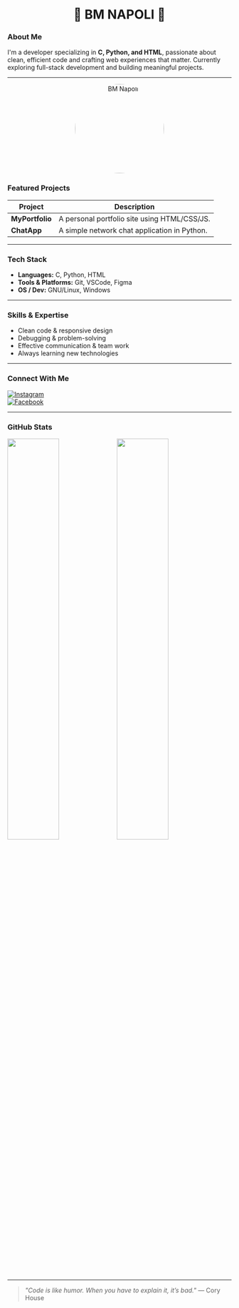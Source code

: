 <h1 align="center">👑 BM NAPOLI 👑</h1>

###  About Me  
I'm a developer specializing in **C, Python, and HTML**, passionate about clean, efficient code and crafting web experiences that matter. Currently exploring full-stack development and building meaningful projects.

---
<p align="center">
  <img src="https://avatars.githubusercontent.com/u/9919?s=280&v=4" alt="BM Napoli" width="200" style="border-radius:50%"/>
</p>

###  Featured Projects  
| Project | Description |
|---------|-------------|
| **MyPortfolio** | A personal portfolio site using HTML/CSS/JS. |
| **ChatApp**     | A simple network chat application in Python. |

---

###  Tech Stack  
- **Languages:** C, Python, HTML  
- **Tools & Platforms:** Git, VSCode, Figma  
- **OS / Dev:** GNU/Linux, Windows

---

###  Skills & Expertise  
- Clean code & responsive design  
- Debugging & problem-solving  
- Effective communication & team work  
- Always learning new technologies

---

###  Connect With Me  
[![Instagram](https://img.shields.io/badge/-@bm__napoli-E4405F?style=for-the-badge&logo=instagram&logoColor=white)](https://instagram.com/bm__napoli)  
[![Facebook](https://img.shields.io/badge/-BM%20NAPOLI-1877F2?style=for-the-badge&logo=facebook&logoColor=white)](https://facebook.com)  

---

###  GitHub Stats  
<img src="https://github-readme-stats.vercel.app/api?username=BM-NAPOLI&show_icons=true&theme=tokyonight" width="48%"/>  
<img src="https://github-readme-stats.vercel.app/api/top-langs/?username=BM-NAPOLI&layout=compact&theme=tokyonight" width="48%"/>

---

> *"Code is like humor. When you have to explain it, it’s bad."* — Cory House
